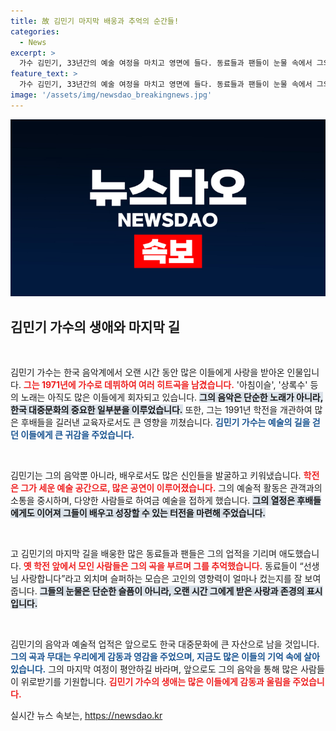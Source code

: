 ```yaml
---
title: 故 김민기 마지막 배웅과 추억의 순간들!
categories:
  - News
excerpt: >
  가수 김민기, 33년간의 예술 여정을 마치고 영면에 들다. 동료들과 팬들이 눈물 속에서 그의 마지막 길을 배웅하며 아침이슬을 부르는 감동적인 순간이 전해진다.
feature_text: >
  가수 김민기, 33년간의 예술 여정을 마치고 영면에 들다. 동료들과 팬들이 눈물 속에서 그의 마지막 길을 배웅하며 아침이슬을 부르는 감동적인 순간이 전해진다.
image: '/assets/img/newsdao_breakingnews.jpg'
---
```


<p><img src="/assets/img/newsdao_breakingnews.jpg" alt="ontimetimes 속보" /></p>

<h2 data-ke-size="size26">김민기 가수의 생애와 마지막 길</h2>

<p data-ke-size="size16">&nbsp;</p>

<p>김민기 가수는 한국 음악계에서 오랜 시간 동안 많은 이들에게 사랑을 받아온 인물입니다. <b><span style="color: #ee2323;">그는 1971년에 가수로 데뷔하여 여러 히트곡을 남겼습니다.</span></b> '아침이슬', '상록수' 등의 노래는 아직도 많은 이들에게 회자되고 있습니다. <b><span style="background-color: #21538527;">그의 음악은 단순한 노래가 아니라, 한국 대중문화의 중요한 일부분을 이루었습니다.</span></b> 또한, 그는 1991년 학전을 개관하여 많은 후배들을 길러낸 교육자로서도 큰 영향을 끼쳤습니다. <b><span style="color: #1a5490;">김민기 가수는 예술의 길을 걷던 이들에게 큰 귀감을 주었습니다.</span></b></p>

<p data-ke-size="size16">&nbsp;</p>

<p>김민기는 그의 음악뿐 아니라, 배우로서도 많은 신인들을 발굴하고 키워냈습니다. <b><span style="color: #ee2323;">학전은 그가 세운 예술 공간으로, 많은 공연이 이루어졌습니다.</span></b> 그의 예술적 활동은 관객과의 소통을 중시하며, 다양한 사람들로 하여금 예술을 접하게 했습니다. <b><span style="background-color: #21538527;">그의 열정은 후배들에게도 이어져 그들이 배우고 성장할 수 있는 터전을 마련해 주었습니다.</span></b> </p>

<p data-ke-size="size16">&nbsp;</p>

<p>고 김민기의 마지막 길을 배웅한 많은 동료들과 팬들은 그의 업적을 기리며 애도했습니다. <b><span style="color: #ee2323;">옛 학전 앞에서 모인 사람들은 그의 곡을 부르며 그를 추억했습니다.</span></b> 동료들이 “선생님 사랑합니다”라고 외치며 슬퍼하는 모습은 고인의 영향력이 얼마나 컸는지를 잘 보여줍니다. <b><span style="background-color: #21538527;">그들의 눈물은 단순한 슬픔이 아니라, 오랜 시간 그에게 받은 사랑과 존경의 표시입니다.</span></b></p>

<p data-ke-size="size16">&nbsp;</p>

<p>김민기의 음악과 예술적 업적은 앞으로도 한국 대중문화에 큰 자산으로 남을 것입니다. <b><span style="color: #1a5490;">그의 곡과 무대는 우리에게 감동과 영감을 주었으며, 지금도 많은 이들의 기억 속에 살아있습니다.</span></b> 그의 마지막 여정이 평안하길 바라며, 앞으로도 그의 음악을 통해 많은 사람들이 위로받기를 기원합니다. <b><span style="color: #ee2323;">김민기 가수의 생애는 많은 이들에게 감동과 울림을 주었습니다.</span></b></p>
실시간 뉴스 속보는, <a href="https://newsdao.kr" rel="dofollow">https://newsdao.kr</a>


